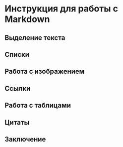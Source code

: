 # Инструкция для работы с Markdown

## Выделение текста

## Списки

## Работа с изображением
 
## Ссылки

## Работа с таблицами

## Цитаты

## Заключение
